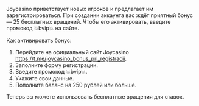 Joycasino приветствует новых игроков и предлагает им зарегистрироваться. При создании аккаунта вас ждёт приятный бонус — 25 бесплатных вращений. Чтобы его активировать, введите промокод 💥bvip💥 на сайте.

Как активировать бонус:

1. Перейдите на официальный сайт Joycasino https://t.me/joycasino_bonus_pri_registracii.
2. Заполните форму регистрации.
3. Введите промокод 💥bvip💥.
4. Укажите свои данные.
5. Пополните баланс на 250 рублей или больше.

Теперь вы можете использовать бесплатные вращения для ставок.

